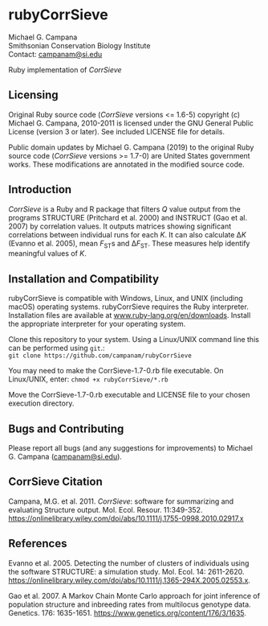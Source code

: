 # rubyCorrSieve  
Michael G. Campana  
Smithsonian Conservation Biology Institute  
Contact: campanam@si.edu  

Ruby implementation of *CorrSieve*  


## Licensing  
Original Ruby source code (*CorrSieve* versions <= 1.6-5) copyright (c) Michael G. Campana, 2010-2011 is licensed under the GNU General Public License (version 3 or later). See included LICENSE file for details.  

Public domain updates by Michael G. Campana (2019) to the original Ruby source code (*CorrSieve* versions >= 1.7-0) are United States government works. These modifications are annotated in the modified source code.  

## Introduction
*CorrSieve* is a Ruby and R package that filters *Q* value output from the programs STRUCTURE (Pritchard et al. 2000) and INSTRUCT (Gao et al. 2007) by correlation values. It outputs matrices showing significant correlations between individual runs for each *K*. It can also calculate Δ*K* (Evanno et al. 2005), mean *F*<sub>ST</sub>s and Δ*F*<sub>ST</sub>. These measures help identify meaningful values of *K*.  

## Installation and Compatibility  
rubyCorrSieve is compatible with Windows, Linux, and UNIX (including macOS) operating systems. rubyCorrSieve requires the Ruby interpreter. Installation files are available at www.ruby-lang.org/en/downloads. Install the appropriate interpreter for your operating system.  

Clone this repository to your system. Using a Linux/UNIX command line this can be performed using `git`.:  
`git clone https://github.com/campanam/rubyCorrSieve`  

You may need to make the CorrSieve-1.7-0.rb file executable. On Linux/UNIX, enter:
`chmod +x rubyCorrSieve/*.rb`  

Move the CorrSieve-1.7-0.rb executable and LICENSE file to your chosen execution directory.  

## Bugs and Contributing
Please report all bugs (and any suggestions for improvements) to Michael G. Campana (campanam@si.edu).  

## CorrSieve Citation  
Campana, M.G. et al. 2011. *CorrSieve*: software for summarizing and evaluating Structure output. Mol. Ecol. Resour. 11:349-352. https://onlinelibrary.wiley.com/doi/abs/10.1111/j.1755-0998.2010.02917.x  

## References
Evanno et al. 2005. Detecting the number of clusters of individuals using the software STRUCTURE: a simulation study. Mol. Ecol. 14: 2611-2620. https://onlinelibrary.wiley.com/doi/abs/10.1111/j.1365-294X.2005.02553.x.  

Gao et al. 2007. A Markov Chain Monte Carlo approach for joint inference of population structure and inbreeding rates from multilocus genotype data. Genetics. 176: 1635-1651. https://www.genetics.org/content/176/3/1635.  
